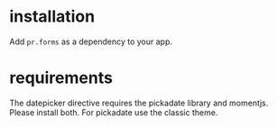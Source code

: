 # installation
Add `pr.forms` as a dependency to your app.

# requirements
The datepicker directive requires the pickadate library and momentjs. Please install both. For pickadate use the classic theme.